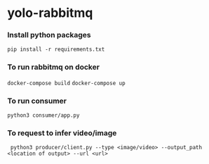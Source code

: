 # yolo-rabbitmq

### Install python packages
` pip install -r requirements.txt `

### To run rabbitmq on docker 
` docker-compose build `
` docker-compose up `

### To run consumer
` python3 consumer/app.py `

### To request to infer video/image
` python3 producer/client.py --type <image/video> --output_path <location of output> --url <url>`
